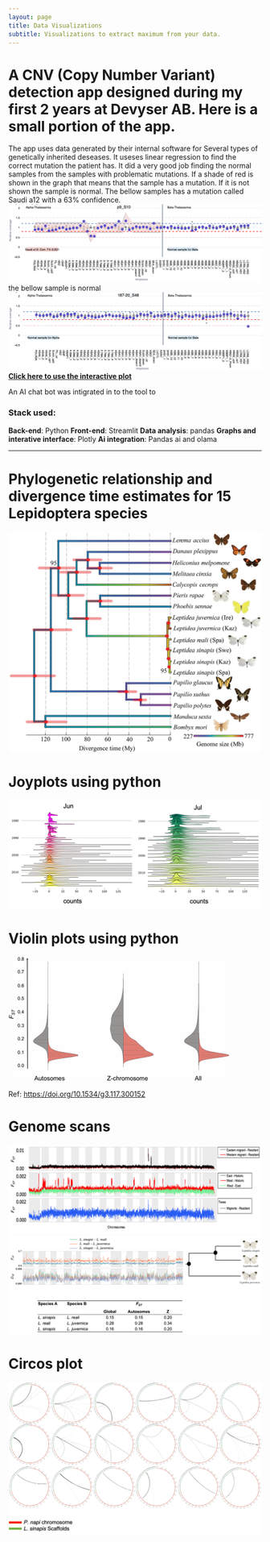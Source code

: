 ```yaml
---
layout: page
title: Data Visualizations
subtitle: Visualizations to extract maximum from your data.
---
```




# A CNV (Copy Number Variant) detection app designed during my first 2 years at Devyser AB. Here is a small portion of the app. 
The app uses data generated by their internal software for Several types of genetically inherited deseases. It useses linear regression to find the correct mutation the patient has. It did a very good job finding the normal samples from the samples with problematic mutations. If a shade of red is shown in the graph that means that the sample has a mutation. If it is not shown the sample is normal. The bellow samples has a mutation called Saudi a12 with a 63% confidence. 
<img style="float: center;" src="/assets/img/newplot_CNV.png">
the bellow sample is normal
<img style="float: center;" src="/assets/img/newplot_Normal.png">
[**Click here to use the interactive plot**](https://venta380.github.io/2024-11-12-Visualization/)

An AI chat bot was intigrated in to the tool to 
### Stack used:
__Back-end__: Python
__Front-end__: Streamlit
__Data analysis__: pandas
__Graphs and interative interface__: Plotly
__Ai integration__: Pandas ai and olama

---

# Phylogenetic relationship and divergence time estimates for 15 Lepidoptera species
<img style="float: center;" src="/assets/img/evx163f1.jpeg">

# Joyplots using python

<img style="float: center;" src="/assets/img/joy.png">



# Violin plots using python
<img style="float: center;" src="/assets/img/m_3983f4.gif">

Ref: https://doi.org/10.1534/g3.117.300152

# Genome scans
<img style="float: center;" src="/assets/img/scan.png">
<img style="float: center;" src="/assets/img/lep_scan.png">

# Circos plot
<img style="float: center;" src="/assets/img/circros.png">

